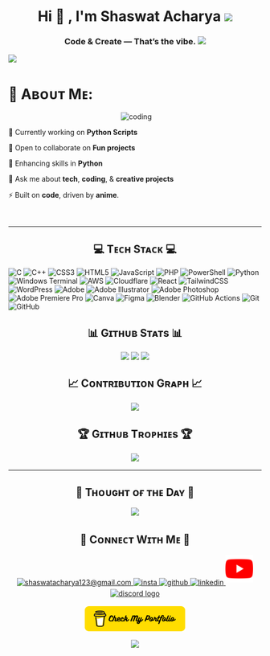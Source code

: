 <h1 align="center">
  Hi 👋 , I'm Shaswat Acharya <img src="https://media.tenor.com/bU8W2-lHZhYAAAAj/luffy.gif" width="40" />
</h1>

<h3 align="center">Code & Create — That’s the vibe. <img src ="https://media.tenor.com/FEkt4P5t3MkAAAAi/luffy-thumbs-up-luffy.gif" width="40"> </h3>
<p align="left"> <img src="https://komarev.com/ghpvc/?username=shaswatacharya&label=%E2%9A%A1%20Live%20Views&color=002aff&style=for-the-badge&abbreviated=true&base=6969" /> </p>

# 💫 Aʙᴏᴜᴛ Mᴇ:
<img align="right" alt="coding" width="280" src="https://raw.githubusercontent.com/shaswatacharya/Training_Part1/refs/heads/main/assets/img/coding-typing.gif"><br>

🔭 Currently working on **Python Scripts**<br>

🤝 Open to collaborate on **Fun projects**<br>

🌱 Enhancing skills in **Python**<br>

💬 Ask me about  **tech**, **coding**, & **creative projects**<br>

⚡  Built on **code**, driven by **anime**.<br>
<br>
<br>

---

<h2 align="center">💻 Tᴇᴄʜ Sᴛᴀᴄᴋ 💻</h2>
  
![C](https://img.shields.io/badge/c-%2300599C.svg?style=for-the-badge&logo=c&logoColor=white) ![C++](https://img.shields.io/badge/c++-%2300599C.svg?style=for-the-badge&logo=c%2B%2B&logoColor=white) ![CSS3](https://img.shields.io/badge/css3-%231572B6.svg?style=for-the-badge&logo=css3&logoColor=white) ![HTML5](https://img.shields.io/badge/html5-%23E34F26.svg?style=for-the-badge&logo=html5&logoColor=white) ![JavaScript](https://img.shields.io/badge/javascript-%23323330.svg?style=for-the-badge&logo=javascript&logoColor=%23F7DF1E) ![PHP](https://img.shields.io/badge/php-%23777BB4.svg?style=for-the-badge&logo=php&logoColor=white) ![PowerShell](https://img.shields.io/badge/PowerShell-%235391FE.svg?style=for-the-badge&logo=powershell&logoColor=white) ![Python](https://img.shields.io/badge/python-3670A0?style=for-the-badge&logo=python&logoColor=ffdd54) ![Windows Terminal](https://img.shields.io/badge/Windows%20Terminal-%234D4D4D.svg?style=for-the-badge&logo=windows-terminal&logoColor=white) ![AWS](https://img.shields.io/badge/AWS-%23FF9900.svg?style=for-the-badge&logo=amazon-aws&logoColor=white) ![Cloudflare](https://img.shields.io/badge/Cloudflare-F38020?style=for-the-badge&logo=Cloudflare&logoColor=white) ![React](https://img.shields.io/badge/react-%2320232a.svg?style=for-the-badge&logo=react&logoColor=%2361DAFB) ![TailwindCSS](https://img.shields.io/badge/tailwindcss-%2338B2AC.svg?style=for-the-badge&logo=tailwind-css&logoColor=white) ![WordPress](https://img.shields.io/badge/WordPress-%23117AC9.svg?style=for-the-badge&logo=WordPress&logoColor=white) ![Adobe](https://img.shields.io/badge/adobe-%23FF0000.svg?style=for-the-badge&logo=adobe&logoColor=white) ![Adobe Illustrator](https://img.shields.io/badge/adobe%20illustrator-%23FF9A00.svg?style=for-the-badge&logo=adobe%20illustrator&logoColor=white) ![Adobe Photoshop](https://img.shields.io/badge/adobe%20photoshop-%2331A8FF.svg?style=for-the-badge&logo=adobe%20photoshop&logoColor=white) ![Adobe Premiere Pro](https://img.shields.io/badge/Adobe%20Premiere%20Pro-9999FF.svg?style=for-the-badge&logo=Adobe%20Premiere%20Pro&logoColor=white) ![Canva](https://img.shields.io/badge/Canva-%2300C4CC.svg?style=for-the-badge&logo=Canva&logoColor=white) ![Figma](https://img.shields.io/badge/figma-%23F24E1E.svg?style=for-the-badge&logo=figma&logoColor=white) ![Blender](https://img.shields.io/badge/blender-%23F5792A.svg?style=for-the-badge&logo=blender&logoColor=white) ![GitHub Actions](https://img.shields.io/badge/github%20actions-%232671E5.svg?style=for-the-badge&logo=githubactions&logoColor=white) ![Git](https://img.shields.io/badge/git-%23F05033.svg?style=for-the-badge&logo=git&logoColor=white) ![GitHub](https://img.shields.io/badge/github-%23121011.svg?style=for-the-badge&logo=github&logoColor=white)

<h2 align="center">📊 Gɪᴛʜᴜʙ Sᴛᴀᴛs 📊</h2>
<p align="center">  
<img src="https://github-readme-stats.vercel.app/api?username=shaswatacharya&theme=radical&hide_border=false&include_all_commits=true&count_private=true&show_icons=true&rank_icon=github">
<img width="353" src="https://github-readme-stats.vercel.app/api/top-langs/?username=shaswatacharya&theme=radical&hide_border=false&langs_count=8&include_all_commits=true&count_private=true&layout=compact">
<img src="https://github-readme-streak-stats.herokuapp.com/?user=shaswatacharya&theme=radical&hide_border=false">
  
<h2 align="center">📈 Cᴏɴᴛʀɪʙᴜᴛɪᴏɴ Gʀᴀᴘʜ 📈</h2>
  <p align="center">
<img src="https://github-readme-activity-graph.vercel.app/graph?username=shaswatacharya&bg_color=141321&&color=ffffff&line=FE428E&point=F8D847&area=false&hide_border=false%22%20border-radius=%2215%22">
  </p>
  
<h2 align="center">🏆 Gɪᴛʜᴜʙ Tʀᴏᴘʜɪᴇs 🏆</h2>
<p align="center">
  <img src="https://github-profile-trophy.vercel.app/?username=shaswatacharya&theme=radical&no-frame=false&no-bg=true&margin-w=4">
</p>

---

<h2 align="center"> 🌟 Tʜᴏᴜɢʜᴛ ᴏғ ᴛʜᴇ Dᴀʏ 🌟</h2>
<p align="center">
  <img src="https://quotes-github-readme.vercel.app/api?type=horizontal&theme=radical">
</p>

<h2 align="center">🤝 Cᴏɴɴᴇᴄᴛ Wɪᴛʜ Mᴇ 🤝 </h2>
<div align="center">
  
<a href="mailto:shaswatacharya123@gmail.com" target="_blank">
<img src="https://github.com/Kiran1689/kiran1689/blob/main/gmail.png" width=50 height=50 alt="shaswatacharya123@gmail.com" style="margin-bottom: 5px;" />
</a>

<a href="https://www.instagram.com/uzumaki_prerit" target="_blank">
<img src="https://github.com/Kiran1689/kiran1689/blob/main/instagram.png" width=50 height=50 alt="insta" style="margin-bottom: 5px;" />
</a>

<a href="https://www.github.com/shaswatacharya" target="_blank">
<img src="https://github.com/Kiran1689/kiran1689/blob/main/github.png" width=50 height=50 alt="github" style="margin-bottom: 5px;" />
</a>

<a href="https://www.linkedin.com/in/shaswatacharya" target="_blank">
<img src="https://github.com/Kiran1689/kiran1689/blob/main/linkedin.png" width=50 height=50 alt="linkedin" style="margin-bottom: 5px;" />
</a>

<a href="https://www.youtube.com/@shaswatacharya" target="_blank">
<img src="https://github.com/shaswatacharya/Training_Part1/blob/main/assets/img/youtube.png" width=55 height=55 alt="YouTube" style="margin-bottom: 5px;" />
</a>

<a href="https://discord.com/users/495151572700102656" target="_blank">
<img src="https://raw.githubusercontent.com/maurodesouza/profile-readme-generator/master/src/assets/icons/social/discord/default.svg" width="53" height="51" alt="discord logo"  />
</a>

</div>
<br/>

<!--Check My Portfolio-->
<div align="center">
<a href="https://shaswatacharya.com.np/" target="_blank"><img src="https://github.com/shaswatacharya/Training_Part1/blob/main/assets/img/Check%20My%20Portfolio%20(1).png" alt="Portfolio" style="height: 50px !important;width: 200px !important;" ></a>
</div>

<!--Footer--> 
<p align="center">
  <img src="https://capsule-render.vercel.app/api?type=waving&color=gradient&height=65&section=footer"/>
</p>
